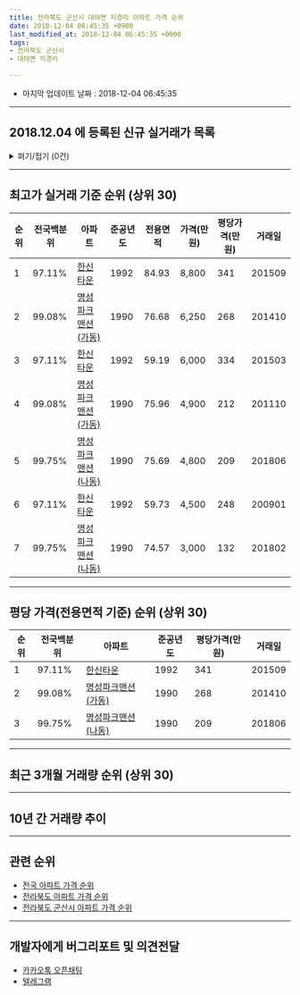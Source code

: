 ```yaml
---
title: 전라북도 군산시 대야면 지경리 아파트 가격 순위
date: 2018-12-04 06:45:35 +0900
last_modified_at: 2018-12-04 06:45:35 +0900
tags:
- 전라북도 군산시
- 대야면 지경리

---
```


* 마지막 업데이트 날짜 : 2018-12-04 06:45:35

---

## 2018.12.04 에 등록된 신규 실거래가 목록

<details>
<summary>펴기/접기 (0건)</summary>
<div markdown="1">

|아파트|전국백분위|준공년도|전용면적|가격(만원)|평당가격(만원)|거래일|
|---|---|---|---|---|---|---|
|없음|||||||


</div>
</details>

---

## 최고가 실거래 기준 순위 (상위 30)


|순위|전국백분위|아파트|준공년도|전용면적|가격(만원)|평당가격(만원)|거래일|
|---|---|---|---|---|---|---|---|
|1|97.11%|[한신타운](https://search.naver.com/search.naver?query=%EC%A0%84%EB%9D%BC%EB%B6%81%EB%8F%84+%EA%B5%B0%EC%82%B0%EC%8B%9C+%EB%8C%80%EC%95%BC%EB%A9%B4+%EC%A7%80%EA%B2%BD%EB%A6%AC+%ED%95%9C%EC%8B%A0%ED%83%80%EC%9A%B4)|1992|84.93|8,800|341|201509|
|2|99.08%|[명성파크맨션(가동)](https://search.naver.com/search.naver?query=%EC%A0%84%EB%9D%BC%EB%B6%81%EB%8F%84+%EA%B5%B0%EC%82%B0%EC%8B%9C+%EB%8C%80%EC%95%BC%EB%A9%B4+%EC%A7%80%EA%B2%BD%EB%A6%AC+%EB%AA%85%EC%84%B1%ED%8C%8C%ED%81%AC%EB%A7%A8%EC%85%98%28%EA%B0%80%EB%8F%99%29)|1990|76.68|6,250|268|201410|
|3|97.11%|[한신타운](https://search.naver.com/search.naver?query=%EC%A0%84%EB%9D%BC%EB%B6%81%EB%8F%84+%EA%B5%B0%EC%82%B0%EC%8B%9C+%EB%8C%80%EC%95%BC%EB%A9%B4+%EC%A7%80%EA%B2%BD%EB%A6%AC+%ED%95%9C%EC%8B%A0%ED%83%80%EC%9A%B4)|1992|59.19|6,000|334|201503|
|4|99.08%|[명성파크맨션(가동)](https://search.naver.com/search.naver?query=%EC%A0%84%EB%9D%BC%EB%B6%81%EB%8F%84+%EA%B5%B0%EC%82%B0%EC%8B%9C+%EB%8C%80%EC%95%BC%EB%A9%B4+%EC%A7%80%EA%B2%BD%EB%A6%AC+%EB%AA%85%EC%84%B1%ED%8C%8C%ED%81%AC%EB%A7%A8%EC%85%98%28%EA%B0%80%EB%8F%99%29)|1990|75.96|4,900|212|201110|
|5|99.75%|[명성파크맨션(나동)](https://search.naver.com/search.naver?query=%EC%A0%84%EB%9D%BC%EB%B6%81%EB%8F%84+%EA%B5%B0%EC%82%B0%EC%8B%9C+%EB%8C%80%EC%95%BC%EB%A9%B4+%EC%A7%80%EA%B2%BD%EB%A6%AC+%EB%AA%85%EC%84%B1%ED%8C%8C%ED%81%AC%EB%A7%A8%EC%85%98%28%EB%82%98%EB%8F%99%29)|1990|75.69|4,800|209|201806|
|6|97.11%|[한신타운](https://search.naver.com/search.naver?query=%EC%A0%84%EB%9D%BC%EB%B6%81%EB%8F%84+%EA%B5%B0%EC%82%B0%EC%8B%9C+%EB%8C%80%EC%95%BC%EB%A9%B4+%EC%A7%80%EA%B2%BD%EB%A6%AC+%ED%95%9C%EC%8B%A0%ED%83%80%EC%9A%B4)|1992|59.73|4,500|248|200901|
|7|99.75%|[명성파크맨션(나동)](https://search.naver.com/search.naver?query=%EC%A0%84%EB%9D%BC%EB%B6%81%EB%8F%84+%EA%B5%B0%EC%82%B0%EC%8B%9C+%EB%8C%80%EC%95%BC%EB%A9%B4+%EC%A7%80%EA%B2%BD%EB%A6%AC+%EB%AA%85%EC%84%B1%ED%8C%8C%ED%81%AC%EB%A7%A8%EC%85%98%28%EB%82%98%EB%8F%99%29)|1990|74.57|3,000|132|201802|


---

## 평당 가격(전용면적 기준) 순위 (상위 30)


|순위|전국백분위|아파트|준공년도|평당가격(만원)|거래일|
|---|---|---|---|---|---|
|1|97.11%|[한신타운](https://search.naver.com/search.naver?query=%EC%A0%84%EB%9D%BC%EB%B6%81%EB%8F%84+%EA%B5%B0%EC%82%B0%EC%8B%9C+%EB%8C%80%EC%95%BC%EB%A9%B4+%EC%A7%80%EA%B2%BD%EB%A6%AC+%ED%95%9C%EC%8B%A0%ED%83%80%EC%9A%B4)|1992|341|201509|
|2|99.08%|[명성파크맨션(가동)](https://search.naver.com/search.naver?query=%EC%A0%84%EB%9D%BC%EB%B6%81%EB%8F%84+%EA%B5%B0%EC%82%B0%EC%8B%9C+%EB%8C%80%EC%95%BC%EB%A9%B4+%EC%A7%80%EA%B2%BD%EB%A6%AC+%EB%AA%85%EC%84%B1%ED%8C%8C%ED%81%AC%EB%A7%A8%EC%85%98%28%EA%B0%80%EB%8F%99%29)|1990|268|201410|
|3|99.75%|[명성파크맨션(나동)](https://search.naver.com/search.naver?query=%EC%A0%84%EB%9D%BC%EB%B6%81%EB%8F%84+%EA%B5%B0%EC%82%B0%EC%8B%9C+%EB%8C%80%EC%95%BC%EB%A9%B4+%EC%A7%80%EA%B2%BD%EB%A6%AC+%EB%AA%85%EC%84%B1%ED%8C%8C%ED%81%AC%EB%A7%A8%EC%85%98%28%EB%82%98%EB%8F%99%29)|1990|209|201806|


---

## 최근 3개월 거래량 순위 (상위 30)


<div style="width:100%;">
    <canvas id="deal_count_ranking" height="250"></canvas>
</div>


<script>
new Chart(document.getElementById("deal_count_ranking"), {
    type: 'horizontalBar',
    data: {
        labels: ['한신타운'],
        datasets: [{
            label: '실거래 수',
            data: [1],
            borderColor: "rgba(255, 0, 128, 1)",
            backgroundColor: "rgba(255, 0, 128, 0.5)",
            fill: false,
        }]
    },
    options: {
        responsive: true,
        title: {
            display: true,
            text: '최근 3개월 거래량 순위'
        },
        tooltips: {
            mode: 'index',
            intersect: false,
            callbacks: {
                title: function(tooltipItems, data) {
                    return "실거래 수:";
                },
                label: function(tooltipItem, data) {
                    return data.labels[tooltipItem.index] + ": " + tooltipItem.xLabel;
                }
            }
        },
        hover: {
            mode: 'nearest',
            intersect: true
        },
        scales: {
            xAxes: [{
                display: true,
                scaleLabel: {
                    display: true,
                    labelString: '실거래 수'
                },
                ticks: {
                    suggestedMin: 0,
                }
            }],
            yAxes: [{
                display: true,
                ticks: {
                    autoSkip: false,
                    callback: function(value, index, values) {
                        if (value.length > 15)
                            return value.substr(0, 13) + "...";
                        else
                            return value;
                    }
                },
                scaleLabel: {
                    display: false,
                }
            }]
        }
    }
});

</script>


---

## 10년 간 거래량 추이


<div style="width:100%;">
    <canvas id="deal_progress" height="250"></canvas>
</div>

<script>
new Chart(document.getElementById("deal_progress"), {
    type: 'line',
    data: {
        labels: ['200812','200901','200902','200903','200904','200905','200906','200907','200908','200909','200910','200911','200912','201001','201002','201003','201004','201005','201006','201007','201008','201009','201010','201011','201012','201101','201102','201103','201104','201105','201106','201107','201108','201109','201110','201111','201112','201201','201202','201203','201204','201205','201206','201207','201208','201209','201210','201211','201212','201301','201302','201303','201304','201305','201306','201307','201308','201309','201310','201311','201312','201401','201402','201403','201404','201405','201406','201407','201408','201409','201410','201411','201412','201501','201502','201503','201504','201505','201506','201507','201508','201509','201510','201511','201512','201601','201602','201603','201604','201605','201606','201607','201608','201609','201610','201611','201612','201701','201702','201703','201704','201705','201706','201707','201708','201709','201710','201711','201712','201801','201802','201803','201804','201805','201806','201807','201808','201809','201810','201811','201812'],
        datasets: [{
            label: '실거래 수',
            pointRadius: 1,
            data: [0, 1, 0, 2, 0, 0, 0, 1, 2, 0, 0, 0, 1, 1, 0, 1, 0, 0, 0, 0, 1, 1, 0, 0, 1, 2, 2, 2, 1, 1, 1, 0, 1, 0, 2, 0, 1, 3, 1, 1, 1, 1, 1, 0, 0, 0, 0, 1, 0, 1, 1, 1, 2, 1, 1, 1, 1, 1, 2, 1, 0, 0, 0, 0, 2, 0, 2, 0, 0, 1, 1, 1, 0, 0, 0, 1, 1, 0, 0, 3, 1, 1, 0, 1, 1, 0, 2, 0, 1, 0, 0, 1, 1, 1, 0, 0, 2, 0, 1, 1, 1, 1, 0, 1, 0, 1, 0, 2, 0, 0, 1, 1, 0, 1, 1, 2, 0, 0, 1, 0, 0],
            borderColor: "rgba(255, 201, 14, 1)",
            backgroundColor: "rgba(255, 201, 14, 0.5)",
            fill: true,
        }]
    },
    options: {
        responsive: true,
        title: {
            display: true,
            text: '10년간 거래량 추이'
        },
        tooltips: {
            mode: 'index',
            intersect: false,
        },
        hover: {
            mode: 'nearest',
            intersect: true
        },
        scales: {
            xAxes: [{
                display: true,
                scaleLabel: {
                    display: true,
                    labelString: '년/월'
                }
            }],
            yAxes: [{
                display: true,
                ticks: {
                    suggestedMin: 0,
                },
                scaleLabel: {
                    display: true,
                    labelString: '실거래 수'
                }
            }]
        }
    }
});

</script>


---

## 관련 순위

- [전국 아파트 가격 순위](https://inasie.github.io/apt-ranking/전국)
- [전라북도 아파트 가격 순위](https://inasie.github.io/apt-ranking/전라북도)
- [전라북도 군산시 아파트 가격 순위](https://inasie.github.io/apt-ranking/전라북도-군산시)


---

## 개발자에게 버그리포트 및 의견전달

- [카카오톡 오픈채팅](https://open.kakao.com/o/gLJUAP4)
- [텔레그램](https://t.me/inasie)

